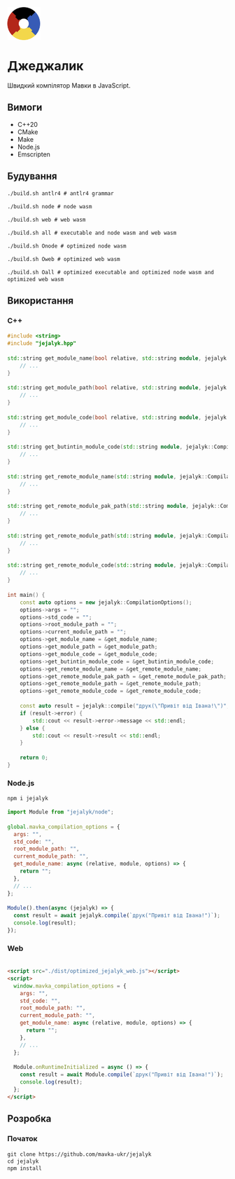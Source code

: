 <img src="./assets/logo.png" width="75" height="75" /> 

# Джеджалик

Швидкий компілятор Мавки в JavaScript.

## Вимоги

- C++20
- CMake
- Make
- Node.js
- Emscripten

## Будування

```shell
./build.sh antlr4 # antlr4 grammar
```

[//]: # (```shell)

[//]: # (./build.sh bin # executable)

[//]: # (```)

```shell
./build.sh node # node wasm
```

```shell
./build.sh web # web wasm
```

```shell
./build.sh all # executable and node wasm and web wasm
```

[//]: # (```shell)

[//]: # (./build.sh Obin # optimized executable)

[//]: # (```)

```shell
./build.sh Onode # optimized node wasm
```

```shell
./build.sh Oweb # optimized web wasm
```

```shell
./build.sh Oall # optimized executable and optimized node wasm and optimized web wasm
```

## Використання

[//]: # (### Термінал)

[//]: # ()
[//]: # (```shell)

[//]: # (./build/джеджалик тест.м тест.js)

[//]: # (```)

### C++

```c++
#include <string>
#include "jejalyk.hpp"

std::string get_module_name(bool relative, std::string module, jejalyk::CompilationOptions* options) {
    // ...
}

std::string get_module_path(bool relative, std::string module, jejalyk::CompilationOptions* options) {
    // ...
}

std::string get_module_code(bool relative, std::string module, jejalyk::CompilationOptions* options) {
    // ...
}

std::string get_butintin_module_code(std::string module, jejalyk::CompilationOptions* options) {
    // ...
}

std::string get_remote_module_name(std::string module, jejalyk::CompilationOptions* options) {
    // ...
}

std::string get_remote_module_pak_path(std::string module, jejalyk::CompilationOptions* options) {
    // ...
}

std::string get_remote_module_path(std::string module, jejalyk::CompilationOptions* options) {
    // ...
}

std::string get_remote_module_code(std::string module, jejalyk::CompilationOptions* options) {
    // ...
}

int main() {
    const auto options = new jejalyk::CompilationOptions();
    options->args = "";
    options->std_code = "";
    options->root_module_path = "";
    options->current_module_path = "";
    options->get_module_name = &get_module_name;
    options->get_module_path = &get_module_path;
    options->get_module_code = &get_module_code;
    options->get_butintin_module_code = &get_butintin_module_code;
    options->get_remote_module_name = &get_remote_module_name;
    options->get_remote_module_pak_path = &get_remote_module_pak_path;
    options->get_remote_module_path = &get_remote_module_path;
    options->get_remote_module_code = &get_remote_module_code;

    const auto result = jejalyk::compile("друк(\"Привіт від Івана!\")", options);
    if (result->error) {
        std::cout << result->error->message << std::endl;
    } else {
        std::cout << result->result << std::endl;
    }

    return 0;
}
```

### Node.js

```html
npm i jejalyk
```

```javascript
import Module from "jejalyk/node";

global.mavka_compilation_options = {
  args: "",
  std_code: "",
  root_module_path: "",
  current_module_path: "",
  get_module_name: async (relative, module, options) => {
    return "";
  },
  // ...
};

Module().then(async (jejalyk) => {
  const result = await jejalyk.compile(`друк("Привіт від Івана!")`);
  console.log(result);
});
```

### Web

```html

<script src="./dist/optimized_jejalyk_web.js"></script>
<script>
  window.mavka_compilation_options = {
    args: "",
    std_code: "",
    root_module_path: "",
    current_module_path: "",
    get_module_name: async (relative, module, options) => {
      return "";
    },
    // ...
  };

  Module.onRuntimeInitialized = async () => {
    const result = await Module.compile(`друк("Привіт від Івана!")`);
    console.log(result);
  };
</script>
```

## Розробка

### Початок

```
git clone https://github.com/mavka-ukr/jejalyk
cd jejalyk
npm install
```
